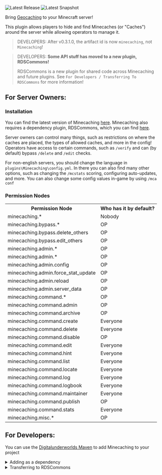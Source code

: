 ![Latest Release](https://img.shields.io/maven-metadata/v?metadataUrl=https%3A%2F%2Fmaven.digitalunderworlds.com%2Freleases%2Fnet%2Frealdarkstudios%2Fminecaching%2Fmaven-metadata.xml&label=Latest%20Release)
![Latest Snapshot](https://img.shields.io/maven-metadata/v?metadataUrl=https%3A%2F%2Fmaven.digitalunderworlds.com%2Fsnapshots%2Fnet%2Frealdarkstudios%2Fminecaching%2Fmaven-metadata.xml&label=Latest%20Snapshot)

Bring [Geocaching](https://www.geocaching.com) to your Minecraft server!

This plugin allows players to hide and find Minecaches (or "Caches") around the server while allowing operators to manage it.

> DEVELOPERS: After v0.3.1.0, the artifact id is now `minecaching`, not `Minecaching`!

> DEVELOPERS: **Some API stuff has moved to a new plugin, RDSCommons!**
>
> RDSCommons is a new plugin for shared code across Minecaching and future plugins.
> See `For Developers / Transferring To RDSCommons` for more information!


## For Server Owners:

### Installation
You can find the latest version of Minecaching [here](https://modrinth.com/project/minecaching/).
Minecaching also requires a dependency plugin, RDSCommons, which you can find [here](https://modrinth.com/project/rdscommons).

Server owners can control many things, such as restrictions on where the caches are placed, the types of allowed caches, and more in the config!
Operators have access to certain commands, such as `/verify` and can (by default) bypass `/delete` and `/edit` checks.

For non-english servers, you should change the language in `plugins\Minecaching\config.yml`.
In there you can also find many other options, such as changing the `/mcstats` scoring, configuring auto-updates, and more.
You can also change some config values in-game by using `/mca conf`

### Permission Nodes
<table>
<tr>
<th>Permission Node</th>
<th>Who has it by default?</th>
</tr> 
<tr>
<td>minecaching.*</td>
<td>Nobody</td>
</tr>
<tr>
<td>minecaching.bypass.*</td>
<td>OP</td>
</tr>
<tr>
<td>minecaching.bypass.delete_others</td>
<td>OP</td>
</tr>
<tr>
<td>minecaching.bypass.edit_others</td>
<td>OP</td>
</tr>
<tr>
<td>minecaching.admin.*</td>
<td>OP</td>
</tr>
<tr>
<td>minecaching.admin.*</td>
<td>OP</td>
</tr>
<tr>
<td>minecaching.admin.config</td>
<td>OP</td>
</tr>
<tr>
<td>minecaching.admin.force_stat_update</td>
<td>OP</td>
</tr>
<tr>
<td>minecaching.admin.reload</td>
<td>OP</td>
</tr>
<tr>
<td>minecaching.admin.server_data</td>
<td>OP</td>
</tr>
<tr>
<td>minecaching.command.*</td>
<td>OP</td>
</tr>
<tr>
<td>minecaching.command.admin</td>
<td>OP</td>
</tr>
<tr>
<td>minecaching.command.archive</td>
<td>OP</td>
</tr>
<tr>
<td>minecaching.command.create</td>
<td>Everyone</td>
</tr>
<tr>
<td>minecaching.command.delete</td>
<td>Everyone</td>
</tr>
<tr>
<td>minecaching.command.disable</td>
<td>OP</td>
</tr>
<tr>
<td>minecaching.command.edit</td>
<td>Everyone</td>
</tr>
<tr>
<td>minecaching.command.hint</td>
<td>Everyone</td>
</tr>
<tr>
<td>minecaching.command.list</td>
<td>Everyone</td>
</tr>
<tr>
<td>minecaching.command.locate</td>
<td>Everyone</td>
</tr>
<tr>
<td>minecaching.command.log</td>
<td>Everyone</td>
</tr>
<tr>
<td>minecaching.command.logbook</td>
<td>Everyone</td>
</tr>
<tr>
<td>minecaching.command.maintainer</td>
<td>Everyone</td>
</tr>
<tr>
<td>minecaching.command.publish</td>
<td>OP</td>
</tr>
<tr>
<td>minecaching.command.stats</td>
<td>Everyone</td>
</tr>
<tr>
<td>minecaching.misc.*</td>
<td>OP</td>
</tr>
</table>

## For Developers:

You can use the [Digitalunderworlds Maven](https://maven.digitalunderworlds.com) to add Minecaching to your project

<details><summary>Adding as a dependency</summary>

#### Snapshots:
```xml
<repository>
  <id>dumaven-snapshots</id>
  <name>Digitalunderworlds Maven Snapshots</name>
  <url>https://maven.digitalunderworlds.com/snapshots</url>
</repository>
```

#### Releases:
```xml
<repository>
  <id>dumaven-releases</id>
  <name>Digitalunderworlds Maven Releases</name>
  <url>https://maven.digitalunderworlds.com/releases</url>
</repository>
```

Then,
```xml
<dependency>
  <groupId>net.realdarkstudios</groupId>
  <artifactId>minecaching</artifactId>
  <version>0.4.0.0-snapshot-24w13a</version>
</dependency>
```
You can view versions [here](https://maven.digitalunderworlds.com/#/snapshots/net/realdarkstudios/minecaching)

> NOTE: Only full version releases (such as 0.2.0.7) are available in the Releases maven.
> If you want to be able to use ANY version, including releases, pick the Snapshot repository!
</details>

<details><summary>Transferring to RDSCommons</summary>
With 0.4.0.0, a new plugin (RDSCommons) was created to hold shared code for Minecaching and future projects.

To start using RDSCommons, you will need to update to version Snapshot 24w13a or above.
Then, add this dependency, replacing (version) with the minimum version you require:
```xml
<dependency>
  <groupId>net.realdarkstudios</groupId>
  <artifactId>rdscommons</artifactId>
  <version>[(version), 1.0.99999.0)</version>
  <scope>provided</scope>
</dependency>
```
![Latest RDSCommons Snapshot](https://img.shields.io/maven-metadata/v?metadataUrl=https%3A%2F%2Fmaven.digitalunderworlds.com%2Fsnapshots%2Fnet%2Frealdarkstudios%2Frdscommons%2Fmaven-metadata.xml&label=Latest%20RDSCommons%20Snapshot)
![Latest RDSCommons Release](https://img.shields.io/maven-metadata/v?metadataUrl=https%3A%2F%2Fmaven.digitalunderworlds.com%2Freleases%2Fnet%2Frealdarkstudios%2Frdscommons%2Fmaven-metadata.xml&label=Latest%20RDSCommons%20Release)

#### Changes Summary:
- PACKAGE net.realdarkstudios.minecaching.api.menu.impl -> net.realdarkstudios.commons.menu
- minecaching.api.misc.AutoUpdater -> commons.util.AutoUpdater
- minecaching.api.misc.AutoUpdater.Version -> commons.util.Version
- minecaching.api.misc.Localization -> commons.util.Localization
- minecaching.api.misc.LocalizationProvider -> commons.util.LocalizationProvider
- minecaching.api.util.LocalizedMessages -> commons.util.LocalizedMessages
- minecaching.api.util.TextComponentBuilder -> commons.util.TextComponentBuilder
- minecaching.api.util.MessagesKeys -> minecaching.api.util.MCMessageKeys (some keys are instead in commons.util.MessageKeys)

**Registering A Localization**:
```java
import net.realdarkstudios.minecaching.api.Minecaching;
import net.realdarkstudios.minecaching.api.MinecachingAPI;
import net.realdarkstudios.minecaching.api.misc.Config;

// OLD IMPORTS
import net.realdarkstudios.minecaching.api.misc.LocalizationProvider;
import net.realdarkstudios.minecaching.api.misc.Localization;

// NEW IMPORTS
import net.realdarkstudios.commons.CommonsAPI;
import net.realdarkstudios.commons.util.LocalizationProvider;
import net.realdarkstudios.commons.util.Localization;

@Override
public void onEnable() {
    Localization exampleLocalization;

    // OLD
    exampleLocalization = MinecachingAPI.getLocalizationProvider().load(Minecaching.getInstance());

    // NEW
    exampleLocalization = CommonsAPI.get().registerLocalization(Minecaching.getInstance(), Config.getInstance().getServerLocale());
}

```

`MCMessages` was also removed. Please switch over to `LocalizedMessages`.

You may also implement `IRDSPlugin` in your main plugin class to be compliant for any plugin requesting your `Version` information

You can see the full changelog message below:

<details><summary>Snapshot 24w13a Changelog</summary>

Added:
- MAVEN SOURCES + JAVADOCS to (hopefully) all future Minecaching releases
- MCMessageKeys.Command.Stats.NONE
- MinecachingAPI#getCommonsAPI

Removed:
- MinecachingAPI#getConfigDataVersion
- MinecachingAPI#getMinecacheDataVersion
- MinecachingAPI#getPlayerDataVersion
- MinecachingAPI#getLogbookDataVersion
- MinecachingAPI#tInfo(String, Object...)
- MinecachingAPI#tWarning(String, Object...)
- (ALL CLASSES BELOW ARE IN RDSCommons)
- AutoUpdater
- BaseEvent
- BooleanMenuItem
- CancellableBaseEvent
- CloseMenuItem
- ErrorMenuItem
- GoBackMenuItem
- Localization
- LocalizationProvider
- MCMenu
- MCMenuHolder
- MenuItem
- MenuItemClickEvent
- MenuItemState
- MultiStateMenuItem
- PaginationMenu
- PaginationMenuItem
- PaginationPageItem
- RefreshPaginationMenuItem
- SkullMenuItem
- TextComponentBuilder

Refactors:
- MessageKeys -> MCMessageKeys

Changes:
- (BUGFIX) Added checks if there are 0 caches (caused issues with adding caches and stats)
- Switched over to RDSCommons
- UUID check is now in PlayerDataObject#update
- RDSCommons dependency
- MinecachingAPI#getLogger now returns an RDSLogHelper
- And more
</details>
</details>
